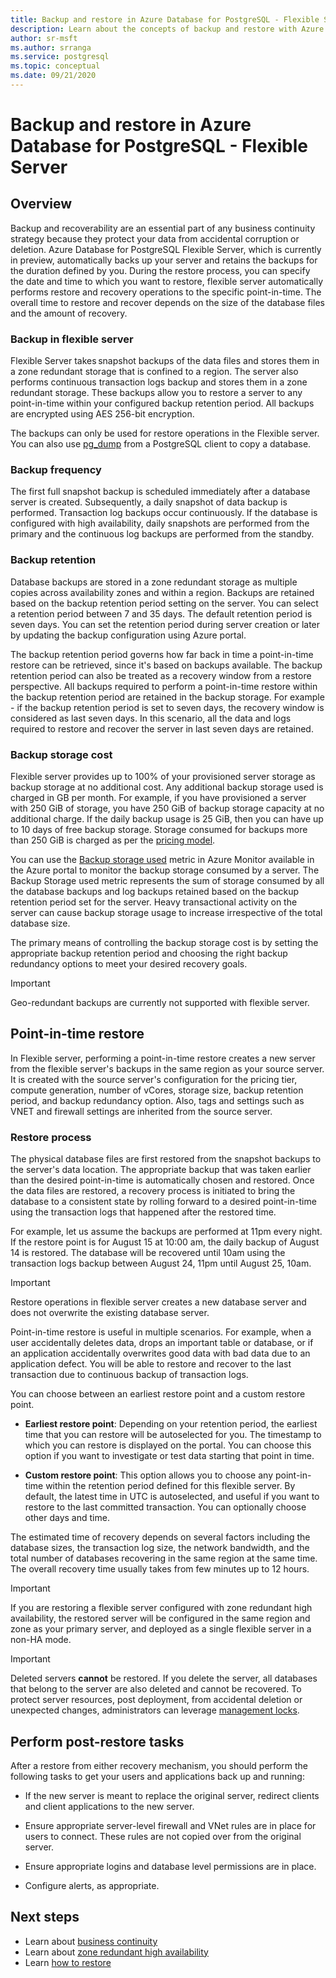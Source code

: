 ```yaml
---
title: Backup and restore in Azure Database for PostgreSQL - Flexible Server
description: Learn about the concepts of backup and restore with Azure Database for PostgreSQL - Flexible Server
author: sr-msft
ms.author: srranga
ms.service: postgresql
ms.topic: conceptual
ms.date: 09/21/2020
---
```

# Backup and restore in Azure Database for PostgreSQL - Flexible Server
 
 ## Overview
 Backup and recoverability are an essential part of any business continuity strategy because they protect your data from accidental corruption or deletion. Azure Database for PostgreSQL Flexible Server, which is currently in preview, automatically backs up your server and retains the backups for the duration defined by you. During the restore process, you can specify the date and time to which you want to restore, flexible server automatically performs restore and recovery operations to the specific point-in-time. The overall time to restore and recover depends on the size of the database files and the amount of recovery. 

### Backup in flexible server
Flexible Server takes snapshot backups of the data files and stores them in a zone redundant storage that is confined to a region. The server also performs continuous transaction logs backup and stores them in a zone redundant storage. These backups allow you to restore a server to any point-in-time within your configured backup retention period. All backups are encrypted using AES 256-bit encryption.

The backups can only be used for restore operations in the Flexible server. You can also use [pg_dump](https://docs.microsoft.com/azure/postgresql/howto-migrate-using-dump-and-restore) from a PostgreSQL client to copy a database.

### Backup frequency

The first full snapshot backup is scheduled immediately after a database server is created. Subsequently, a daily snapshot of data backup is performed.
Transaction log backups occur continuously. If the database is configured with high availability, daily snapshots are performed from the primary and the continuous log backups are performed from the standby.

### Backup retention

Database backups are stored in a zone redundant storage as multiple copies across availability zones and within a region. Backups are retained based on the backup retention period setting on the server. You can select a retention period between 7 and 35 days. The default retention period is seven days. You can set the retention period during server creation or later by updating the backup configuration using Azure portal.

The backup retention period governs how far back in time a point-in-time restore can be retrieved, since it\'s based on backups available. The
backup retention period can also be treated as a recovery window from a restore perspective. All backups required to perform a point-in-time
restore within the backup retention period are retained in the backup storage. For example - if the backup retention period is set to seven days, the recovery window is considered as last seven days. In this scenario, all the data and logs required to restore and recover the server in last seven days are retained. 

### Backup storage cost

Flexible server provides up to 100% of your provisioned server storage as backup storage at no additional cost. Any additional backup storage
used is charged in GB per month. For example, if you have provisioned a server with 250 GiB of storage, you have 250 GiB of backup storage capacity at no additional charge. If the daily backup usage is 25 GiB, then you can have up to 10 days of free backup storage. Storage consumed for backups more than 250 GiB is charged as per the [pricing model](https://azure.microsoft.com/pricing/details/postgresql/).

You can use the [Backup storage used](https://docs.microsoft.com/azure/postgresql/concepts-monitoring) metric in Azure Monitor available in the Azure portal to monitor the backup storage consumed by a server. The Backup Storage used metric represents the sum of storage consumed by all the database backups and log backups retained based on the backup retention period set for the server.  Heavy transactional activity on the server can cause backup storage usage to increase irrespective of the total database size.

The primary means of controlling the backup storage cost is by setting the appropriate backup retention period and choosing the right backup
redundancy options to meet your desired recovery goals.

> [!IMPORTANT]
> Geo-redundant backups are currently not supported with flexible server.

## Point-in-time restore

In Flexible server, performing a point-in-time restore creates a new server from the flexible server\'s backups in the same region as your
source server. It is created with the source server's configuration for the pricing tier, compute generation, number of vCores, storage
size, backup retention period, and backup redundancy option. Also, tags and settings such as VNET and firewall settings are inherited from the source server.

 ### Restore process
The physical database files are first restored from the snapshot backups to the server's data location. The appropriate backup that was taken earlier than the desired point-in-time is automatically chosen and restored. Once the data files are restored, a recovery process is initiated to bring the database to a consistent state by rolling forward to a desired point-in-time using the transaction logs that happened after the restored time. 

 For example, let us assume the backups are performed at 11pm every night. If the restore point is for August 15 at 10:00 am, the daily backup of August 14 is restored. The database will be recovered until 10am using the transaction logs backup between August 24, 11pm until August 25, 10am. 

> [!IMPORTANT]
> Restore operations in flexible server creates a new database server and does not overwrite the existing database server.
> 
Point-in-time restore is useful in multiple scenarios. For example, when a user accidentally deletes data, drops an important table or database,
or if an application accidentally overwrites good data with bad data due to an application defect. You will be able to restore and recover to the last transaction due to continuous backup of transaction logs.

You can choose between an earliest restore point and a custom restore point.

-   **Earliest restore point**: Depending on your retention period, the earliest time that you can restore will be autoselected for you. The timestamp to which you can restore is displayed on the portal. You can choose this option if you want to investigate or test data starting that point in time.

-   **Custom restore point**: This option allows you to choose any point-in-time within the retention period defined for this flexible server. By default, the latest time in UTC is autoselected, and useful if you want to restore to the last committed transaction. You can optionally choose other days and time. 

The estimated time of recovery depends on several factors including the database sizes, the transaction log size, the network bandwidth, and the total number of databases recovering in the same region at the same time. The overall recovery time usually takes from few minutes up to 12 hours.


> [!IMPORTANT]
> If you are restoring a flexible server configured with zone redundant high availability, the restored server will be configured in the same region and zone as your primary server, and deployed as a single flexible server in a non-HA mode.

> [!IMPORTANT]
> Deleted servers **cannot** be restored. If you delete the server, all databases that belong to the server are also deleted and cannot be recovered. To protect server resources, post deployment, from accidental deletion or unexpected changes, administrators can leverage [management locks](https://docs.microsoft.com/azure/azure-resource-manager/resource-group-lock-resources).

## Perform post-restore tasks

After a restore from either recovery mechanism, you should perform the following tasks to get your users and applications back up and running:

-   If the new server is meant to replace the original server, redirect clients and client applications to the new server.

-   Ensure appropriate server-level firewall and VNet rules are in place for users to connect. These rules are not copied over from the original server.

-   Ensure appropriate logins and database level permissions are in place.

-   Configure alerts, as appropriate.

## Next steps

-   Learn about [business continuity](./concepts-business-continuity.md)
-   Learn about [zone redundant high availability](./concepts-high-availability.md)
-   Learn [how to restore](./how-to-restore-server-portal.md)


